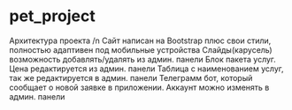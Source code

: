 # pet_project
Архитектура проекта /n
Сайт написан на Bootstrap плюс свои стили, полностью адаптивен под мобильные устройства
Слайды(карусель) возможность добавлять/удалять из админ. панели
Блок пакета услуг. Цена редактируется из админ. панели
Таблица с наименованием услуг, так же редактируется в админ. панели
Телеграмм бот, который сообщает о новой заявке в приложении. Аккаунт можно изменять в админ. панели

